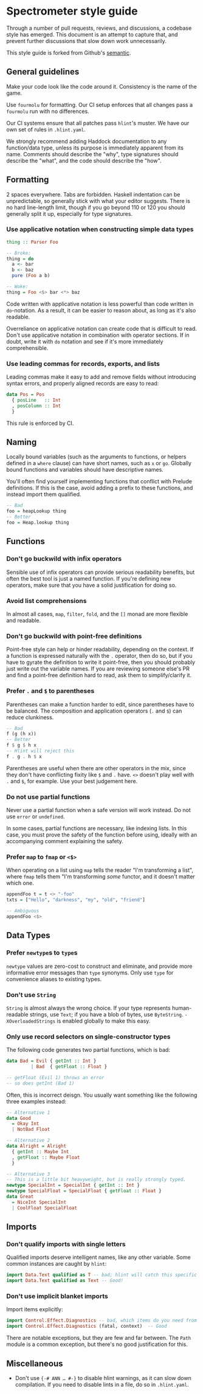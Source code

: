 # Spectrometer style guide

Through a number of pull requests, reviews, and discussions, a codebase style has emerged.  This document is an attempt to capture that, and prevent further discussions that slow down work unnecessarily.

This style guide is forked from Github's [semantic](https://github.com/github/semantic).

## General guidelines

Make your code look like the code around it. Consistency is the name of the game.

Use `fourmolu` for formatting.  Our CI setup enforces that all changes pass a `fourmolu` run with no differences.

Our CI systems ensure that all patches pass `hlint`'s muster. We have our own set of rules in `.hlint.yaml`.

We strongly recommend adding Haddock documentation to any function/data type, unless its purpose is immediately apparent from its name.
Comments should describe the "why", type signatures should describe the "what", and the code should describe the "how".

## Formatting

2 spaces everywhere. Tabs are forbidden. Haskell indentation can be unpredictable, so generally stick with what your editor suggests.
There is no hard line-length limit, though if you go beyond 110 or 120 you should generally split it up, especially for type signatures.

### Use applicative notation when constructing simple data types

``` haskell
thing :: Parser Foo

-- Broke:
thing = do
  a <- bar
  b <- baz
  pure (Foo a b)

-- Woke:
thing = Foo <$> bar <*> baz
```

Code written with applicative notation is less powerful than code written in `do`-notation.  As a result, it can be easier to reason about, as long as it's also readable.

Overreliance on applicative notation can create code that is difficult to read. Don't use applicative notation in combination with operator sections. If in doubt, write it with `do` notation and see if it's more immediately comprehensible.

### Use leading commas for records, exports, and lists

Leading commas make it easy to add and remove fields without introducing syntax errors, and properly aligned records are easy to read:

``` haskell
data Pos = Pos
  { posLine   :: Int
  , posColumn :: Int
  }
```

This rule is enforced by CI.

## Naming

Locally bound variables (such as the arguments to functions, or helpers defined in a `where` clause) can have short names, such as `x` or `go`. Globally bound functions and variables should have descriptive names.

You'll often find yourself implementing functions that conflict with Prelude definitions. If this is the case, avoid adding a prefix to these functions, and instead import them qualified.

``` haskell
-- Bad
foo = heapLookup thing
-- Better
foo = Heap.lookup thing
```

## Functions

### Don't go buckwild with infix operators

Sensible use of infix operators can provide serious readability benefits, but often the best tool is just a named function. If you're defining new operators, make sure that you have a solid justification for doing so.

### Avoid list comprehensions

In almost all cases, `map`, `filter`, `fold`, and the `[]` monad are more flexible and readable.

### Don't go buckwild with point-free definitions

Point-free style can help or hinder readability, depending on the context. If a function is expressed naturally with the `.` operator, then do so, but if you have to gyrate the definition to write it point-free, then you should probably just write out the variable names. If you are reviewing someone else's PR and find a point-free definition hard to read, ask them to simplify/clarify it.

### Prefer `.` and `$` to parentheses

Parentheses can make a function harder to edit, since parentheses have to be balanced. The composition and application operators (`.` and `$`) can reduce clunkiness.

``` haskell
-- Bad
f (g (h x))
-- Better
f $ g $ h x
-- Hlint will reject this
f . g . h $ x
```

Parentheses are useful when there are other operators in the mix, since they don't have conflicting fixity like `$` and `.` have.  `<>` doesn't play well with
`.` and `$`, for example.  Use your best judgement here.

### Do not use partial functions

Never use a partial function when a safe version will work instead.  Do not use `error` or `undefined`.

In some cases, partial functions are necessary, like indexing lists.  In this case, you must prove the safety of the function before using, ideally with an
accompanying comment explaining the safety.

### Prefer `map` to `fmap` or `<$>`

When operating on a list using `map` tells the reader "I'm transforming a list", where `fmap` tells them "I'm transforming *some* functor, and it doesn't matter which one.

```haskell
appendFoo t = t <> "-foo"
txts = ["Hello", "darkness", "my", "old", "friend"]

-- Ambiguous
appendFoo <$> 
```

## Data Types

### Prefer `newtype`s to `type`s

`newtype` values are zero-cost to construct and eliminate, and provide more informative error messages than `type` synonyms. Only use `type` for convenience aliases to existing types.

### Don't use `String`

`String` is almost always the wrong choice. If your type represents human-readable strings, use `Text`; if you have a blob of bytes, use `ByteString`. `-XOverloadedStrings` is enabled globally to make this easy.

### Only use record selectors on single-constructor types

The following code generates two partial functions, which is bad:

``` haskell
data Bad = Evil { getInt :: Int }
         | Bad  { getFloat :: Float }

-- getFloat (Evil 1) throws an error
-- so does getInt (Bad 1)
```

Often, this is incorrect deisgn.  You usually want something like the following three examples instead:

```haskell
-- Alternative 1
data Good
  = Okay Int
  | NotBad Float

-- Alternative 2
data Alright = Alright
  { getInt :: Maybe Int
  , getFloat :: Maybe Float
  }

-- Alternative 3
-- This is a little bit heavyweight, but is really strongly typed.
newtype SpecialInt = SpecialInt { getInt :: Int }
newtype SpecialFloat = SpecialFloat { getFloat :: Float }
data Great
  = NiceInt SpecialInt
  | CoolFloat SpecialFloat
```

## Imports

### Don't qualify imports with single letters

Qualified imports deserve intelligent names, like any other variable.  Some common instances are caught by `hlint`:

```haskell
import Data.Text qualified as T -- bad; hlint will catch this specific case
import Data.Text qualified as Text -- Good!
```

### Don't use implicit blanket imports

Import items explicitly:

```haskell
import Control.Effect.Diagnostics -- bad, which items do you need from this module?
import Control.Effect.Diagnostics (fatal, context)  -- Good
```

There are notable exceptions, but they are few and far between.  The `Path` module is a common exception, but there's no good justification for this.

## Miscellaneous

* Don't use `{-# ANN … #-}` to disable hlint warnings, as it can slow down compilation. If you need to disable lints in a file, do so in `.hlint.yaml`.
